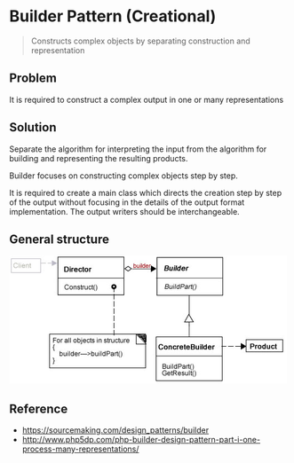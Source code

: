 # Builder Pattern (Creational)
>Constructs complex objects by separating construction and representation

## Problem 
It is required to construct a complex output in one or many representations

## Solution
Separate the algorithm for interpreting the input from the algorithm for building and representing 
the resulting products.

Builder focuses on constructing complex objects step by step.

It is required to create a main class which directs the creation step by step of the output without 
focusing in the details of the output format implementation. The output writers should be interchangeable. 

## General structure

![Builder](builder.jpg)

## Reference

- https://sourcemaking.com/design_patterns/builder
- http://www.php5dp.com/php-builder-design-pattern-part-i-one-process-many-representations/

